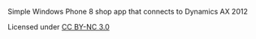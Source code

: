 Simple Windows Phone 8 shop app that connects to Dynamics AX 2012

Licensed under [CC BY-NC 3.0](https://creativecommons.org/licenses/by-nc/3.0)
